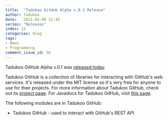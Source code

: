 ```yaml
---
title:  "Tadukoo GitHub Alpha v.0.1 Release"
author: Tadukoo
date:   2021-02-06 21:45
series: "Releases"
index: 12
categories: blog
tags: 
- News
- Programming
comment_issue_id: 56
---
```

Tadukoo GitHub Alpha v.0.1 was [released today](https://github.com/Tadukooverse/TadukooGitHub/releases/tag/v.0.1-Alpha).

Tadukoo GitHub is a collection of libraries for interacting with GitHub's web services. It's released under the MIT license so it's very free for anyone to use for their projects. For more information about 
Tadukoo GitHub, check out its [project page](/projects/TadukooGitHub.html). For Javadocs for Tadukoo GitHub, visit [this page](/docs/TadukooGitHub/current/index.html).

The following modules are in Tadukoo GitHub:
- Tadukoo GitHub - used to interact with GitHub's REST API
